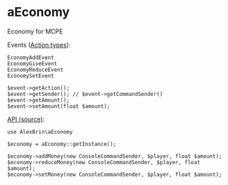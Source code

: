 aEconomy
========

Economy for MCPE

Events ([Action types](/src/AlexBrin/events/EconomyEvent.php#L16-L20)):
```
EconomyAddEvent
EconomyGiveEvent
EconomyReduceEvent
EconomySetEvent

$event->getAction();
$event->getSender(); // $event->getCommandSender()
$event->getAmount();
$event->setAmount(float $amount);
```

[API (source)](/src/AlexBrin/aEconomy.php#L97-L266):
```
use AlexBrin\aEconomy

$economy = aEconomy::getInstance();

$economy->addMoney(new ConsoleCommandSender, $player, float $amount);
$economy->reduceMoney(new ConsoleCommandSender, $player, float $amount);
$economy->setMoney(new ConsoleCommandSender, $player, float $amount);
```